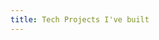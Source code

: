 ```yaml
---
title: Tech Projects I've built
---
```


<template-list-section :excerpt="true" :taxonomy="true" />
